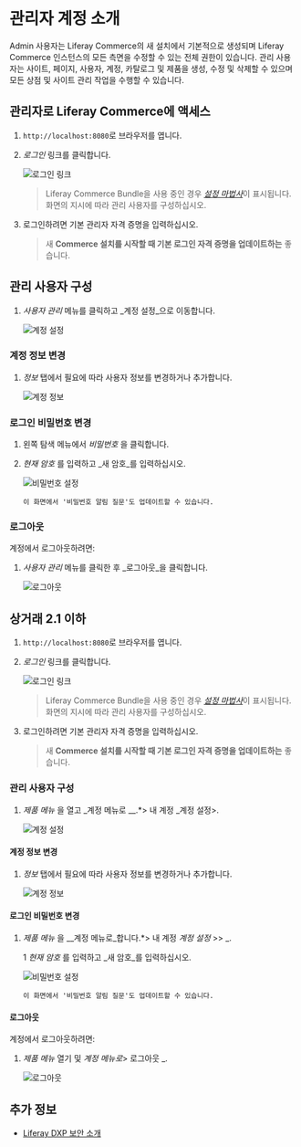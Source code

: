 # 관리자 계정 소개

Admin 사용자는 Liferay Commerce의 새 설치에서 기본적으로 생성되며 Liferay Commerce 인스턴스의 모든 측면을 수정할 수 있는 전체 권한이 있습니다. 관리 사용자는 사이트, 페이지, 사용자, 계정, 카탈로그 및 제품을 생성, 수정 및 삭제할 수 있으며 모든 상점 및 사이트 관리 작업을 수행할 수 있습니다.

## 관리자로 Liferay Commerce에 액세스

1. `http://localhost:8080`로 브라우저를 엽니다.
1. _로그인_ 링크를 클릭합니다.

    ![로그인 링크](./introduction-to-the-admin-account/images/07.png "로그인 링크")

    > Liferay Commerce Bundle을 사용 중인 경우 [_설정 마법사_](https://help.liferay.com/hc/en-us/articles/360017896652-Installing-Liferay-DXP-#using-the-setup-wizard)이 표시됩니다. 화면의 지시에 따라 관리 사용자를 구성하십시오.

1. 로그인하려면 기본 관리자 자격 증명을 입력하십시오.

    > 새 **Commerce 설치를 시작할 때 기본 로그인 자격 증명을 업데이트하는** 좋습니다.

## 관리 사용자 구성

1. _사용자 관리_ 메뉴를 클릭하고 _계정 설정_으로 이동합니다.

    ![계정 설정](./introduction-to-the-admin-account/images/06.png "계정 설정")

### 계정 정보 변경

1. _정보_ 탭에서 필요에 따라 사용자 정보를 변경하거나 추가합니다.

    ![계정 정보](./introduction-to-the-admin-account/images/03.png "계정 정보")

### 로그인 비밀번호 변경

1. 왼쪽 탐색 메뉴에서 _비밀번호_ 을 클릭합니다.
1. _현재 암호_ 를 입력하고 _새 암호_를 입력하십시오.

    ![비밀번호 설정](./introduction-to-the-admin-account/images/04.png "비밀번호 설정")

    ```{note}
    이 화면에서 '비밀번호 알림 질문'도 업데이트할 수 있습니다.
    ```

### 로그아웃

계정에서 로그아웃하려면:

1. _사용자 관리_ 메뉴를 클릭한 후 _로그아웃_을 클릭합니다.

    ![로그아웃](./introduction-to-the-admin-account/images/08.png "로그아웃")

## 상거래 2.1 이하

1. `http://localhost:8080`로 브라우저를 엽니다.
1. _로그인_ 링크를 클릭합니다.

    ![로그인 링크](./introduction-to-the-admin-account/images/01.png "로그인 링크")

    > Liferay Commerce Bundle을 사용 중인 경우 [_설정 마법사_](https://help.liferay.com/hc/en-us/articles/360017896652-Installing-Liferay-DXP-#using-the-setup-wizard)이 표시됩니다. 화면의 지시에 따라 관리 사용자를 구성하십시오.

1. 로그인하려면 기본 관리자 자격 증명을 입력하십시오.

    > 새 **Commerce 설치를 시작할 때 기본 로그인 자격 증명을 업데이트하는** 좋습니다.

### 관리 사용자 구성

1. _제품 메뉴_ 을 열고 _계정 메뉴로 __.*> 내 계정</em> _계정 설정>.</p>

    ![계정 설정](./introduction-to-the-admin-account/images/02.png "계정 설정")</li> </ol>

#### 계정 정보 변경

1. _정보_ 탭에서 필요에 따라 사용자 정보를 변경하거나 추가합니다.

    ![계정 정보](./introduction-to-the-admin-account/images/03.png "계정 정보")

#### 로그인 비밀번호 변경

1. _제품 메뉴_ 을 __계정 메뉴로_합니다.*> 내 계정</em> _계정 설정_ >> _.</li>
1
_현재 암호_ 를 입력하고 _새 암호_를 입력하십시오.

    ![비밀번호 설정](./introduction-to-the-admin-account/images/04.png "비밀번호 설정")

    ```{note}
    이 화면에서 '비밀번호 알림 질문'도 업데이트할 수 있습니다.
    ```
</ol>

#### 로그아웃

계정에서 로그아웃하려면:

1. _제품 메뉴_ 열기 및 _계정 메뉴로_</em>> 로그아웃 _.</p>

    ![로그아웃](./introduction-to-the-admin-account/images/05.png "로그아웃")</li> </ol>

## 추가 정보

* [Liferay DXP 보안 소개](https://help.liferay.com/hc/en-us/articles/360017897072-Introduction-to-Securing-Liferay-DXP)
